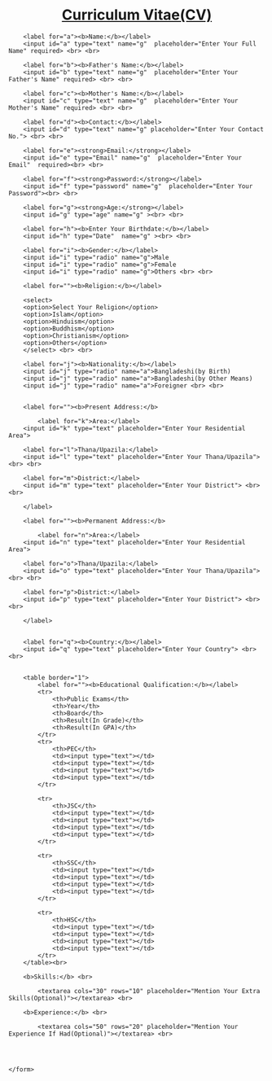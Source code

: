 <!DOCTYPE html>
<html lang="en">
<head>
	<meta charset="UTF-8">

	

</head>
<body>
	
	


<h1 align="center"><u>Curriculum Vitae(CV)</u></h1>
	

		<label for="a"><b>Name:</b></label>
		<input id="a" type="text" name="g"  placeholder="Enter Your Full Name" required> <br> <br>

		<label for="b"><b>Father's Name:</b></label>
		<input id="b" type="text" name="g"  placeholder="Enter Your Father's Name" required> <br> <br>

		<label for="c"><b>Mother's Name:</b></label>
		<input id="c" type="text" name="g"  placeholder="Enter Your Mother's Name" required> <br> <br>

		<label for="d"><b>Contact:</b></label>
		<input id="d" type="text" name="g" placeholder="Enter Your Contact No."> <br> <br>

		<label for="e"><strong>Email:</strong></label>
		<input id="e" type="Email" name="g"  placeholder="Enter Your Email"  required><br> <br>

		<label for="f"><strong>Password:</strong></label>
		<input id="f" type="password" name="g"  placeholder="Enter Your Password"><br> <br>

		<label for="g"><strong>Age:</strong></label>
		<input id="g" type="age" name="g" ><br> <br>
		
		<label for="h"><b>Enter Your Birthdate:</b></label>
		<input id="h" type="Date"  name="g" ><br> <br>

		<label for="i"><b>Gender:</b></label>
		<input id="i" type="radio" name="g">Male
		<input id="i" type="radio" name="g">Female
		<input id="i" type="radio" name="g">Others <br> <br>

		<label for=""><b>Religion:</b></label>

		<select>
		<option>Select Your Religion</option>
		<option>Islam</option>	
		<option>Hinduism</option>	
		<option>Buddhism</option>	
		<option>Christianism</option>	
		<option>Others</option>	
		</select> <br> <br>
		
		<label for="j"><b>Nationality:</b></label>
		<input id="j" type="radio" name="a">Bangladeshi(by Birth)
		<input id="j" type="radio" name="a">Bangladeshi(by Other Means)
		<input id="j" type="radio" name="a">Foreigner <br> <br>
		

		<label for=""><b>Present Address:</b> 

			<label for="k">Area:</label>
		<input id="k" type="text" placeholder="Enter Your Residential Area">

		<label for="l">Thana/Upazila:</label>
		<input id="l" type="text" placeholder="Enter Your Thana/Upazila"> <br> <br>

		<label for="m">District:</label>
		<input id="m" type="text" placeholder="Enter Your District"> <br> <br>

		</label>

		<label for=""><b>Permanent Address:</b>

			<label for="n">Area:</label>
		<input id="n" type="text" placeholder="Enter Your Residential Area">

		<label for="o">Thana/Upazila:</label>
		<input id="o" type="text" placeholder="Enter Your Thana/Upazila"> <br> <br>

		<label for="p">District:</label>
		<input id="p" type="text" placeholder="Enter Your District"> <br> <br>

		</label>
		

		<label for="q"><b>Country:</b></label>
		<input id="q" type="text" placeholder="Enter Your Country"> <br> <br>
	
	
		<table border="1">
			<label for=""><b>Educational Qualification:</b></label>
			<tr>
				<th>Public Exams</th>
				<th>Year</th>
				<th>Board</th>
				<th>Result(In Grade)</th>
				<th>Result(In GPA)</th>
			</tr>
			<tr>
				<th>PEC</th>
				<td><input type="text"></td>
				<td><input type="text"></td>
				<td><input type="text"></td>
				<td><input type="text"></td>
			</tr>

			<tr>
				<th>JSC</th>
				<td><input type="text"></td>
				<td><input type="text"></td>
				<td><input type="text"></td>
				<td><input type="text"></td>
			</tr>

			<tr>
				<th>SSC</th>
				<td><input type="text"></td>
				<td><input type="text"></td>
				<td><input type="text"></td>
				<td><input type="text"></td>
			</tr>

			<tr>
				<th>HSC</th>
				<td><input type="text"></td>
				<td><input type="text"></td>
				<td><input type="text"></td>
				<td><input type="text"></td>
			</tr> 
		</table><br>

		<b>Skills:</b> <br>
		
			<textarea cols="30" rows="10" placeholder="Mention Your Extra Skills(Optional)"></textarea> <br>

		<b>Experience:</b> <br>

			<textarea cols="50" rows="20" placeholder="Mention Your Experience If Had(Optional)"></textarea> <br> 

        


	</form>




</body>
</html>
